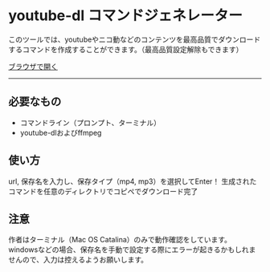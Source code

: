 # youtube-dl コマンドジェネレーター

このツールでは、youtubeやニコ動などのコンテンツを最高品質でダウンロードするコマンドを作成することができます。（最高品質設定解除もできます）

[ブラウザで開く](https://halabo.net/wp/youtube-dl%e3%82%b3%e3%83%9e%e3%83%b3%e3%83%89%e3%82%b8%e3%82%a7%e3%83%8d%e3%83%ac%e3%83%bc%e3%82%bf%e3%83%bc/)

___

## 必要なもの
- コマンドライン（プロンプト、ターミナル）
- youtube-dlおよびffmpeg

## 使い方
url, 保存名を入力し、保存タイプ（mp4, mp3）を選択してEnter！
生成されたコマンドを任意のディレクトリでコピペでダウンロード完了

## 注意
作者はターミナル（Mac OS Catalina）のみで動作確認をしています。
windowsなどの場合、保存名を手動で設定する際にエラーが起きるかもしれませんので、入力は控えるようお願いします。


